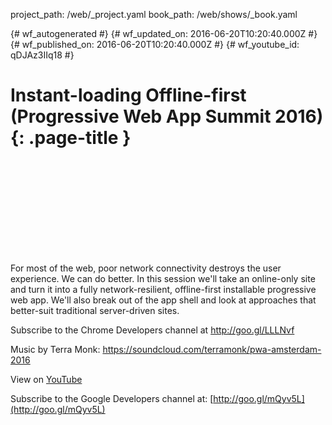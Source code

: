 project_path: /web/_project.yaml
book_path: /web/shows/_book.yaml

{# wf_autogenerated #}
{# wf_updated_on: 2016-06-20T10:20:40.000Z #}
{# wf_published_on: 2016-06-20T10:20:40.000Z #}
{# wf_youtube_id: qDJAz3IIq18 #}

# Instant-loading Offline-first (Progressive Web App Summit 2016) {: .page-title }


<div class="video-wrapper">
  <iframe class="devsite-embedded-youtube-video" data-video-id="qDJAz3IIq18"
          data-autohide="1" data-showinfo="0" frameborder="0" allowfullscreen>
  </iframe>
</div>

For most of the web, poor network connectivity destroys the user experience. We can do better. In this session we&#x27;ll take an online-only site and turn it into a fully network-resilient, offline-first installable progressive web app. We&#x27;ll also break out of the app shell and look at approaches that better-suit traditional server-driven sites.

Subscribe to the Chrome Developers channel at http://goo.gl/LLLNvf

Music by Terra Monk: https://soundcloud.com/terramonk/pwa-amsterdam-2016

View on [YouTube](https://youtu.be/qDJAz3IIq18)

Subscribe to the Google Developers channel at: [http://goo.gl/mQyv5L](http://goo.gl/mQyv5L)
